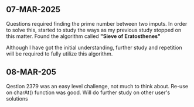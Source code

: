 ## 07-MAR-2025

Questions required finding the prime number between two imputs. In order to solve this, started to study the ways as my previous study stopped on this matter.
Found the algorithm called __"Sieve of Eratosthenes"__

Although I have got the initial understanding, further study and repetition will be required to fully utilize this algorithm.

## 08-MAR-205

Qestion 2379 was an easy level challenge, not much to think about.
Re-use on charAt() function was good.
Will do further study on other user's solutions